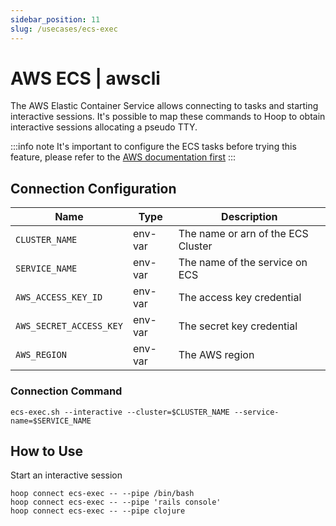 ```yaml
---
sidebar_position: 11
slug: /usecases/ecs-exec
---
```


# AWS ECS | awscli

The AWS Elastic Container Service allows connecting to tasks and starting interactive sessions. It's possible to map these commands to Hoop to obtain interactive sessions allocating a pseudo TTY.

:::info note
It's important to configure the ECS tasks before trying this feature, please refer to the [AWS documentation first](https://docs.aws.amazon.com/AmazonECS/latest/developerguide/ecs-exec.html)
:::

## Connection Configuration

| Name                    | Type    | Description                        |
|------------------------ | ------- | ---------------------------------- |
| `CLUSTER_NAME`          | env-var | The name or arn of the ECS Cluster |
| `SERVICE_NAME`          | env-var | The name of the service on ECS     |
| `AWS_ACCESS_KEY_ID`     | env-var | The access key credential          |
| `AWS_SECRET_ACCESS_KEY` | env-var | The secret key credential          |
| `AWS_REGION`            | env-var | The AWS region                     |

### Connection Command

```shell
ecs-exec.sh --interactive --cluster=$CLUSTER_NAME --service-name=$SERVICE_NAME
```

## How to Use

Start an interactive session 

```shell
hoop connect ecs-exec -- --pipe /bin/bash
hoop connect ecs-exec -- --pipe 'rails console'
hoop connect ecs-exec -- --pipe clojure
```

